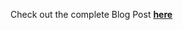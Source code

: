 Check out the complete Blog Post **[here](https://medium.com/@mohitgaikwad2804/overview-fully-convolutional-network-for-semantic-segmentation-b4ef92eeb8c4)**
